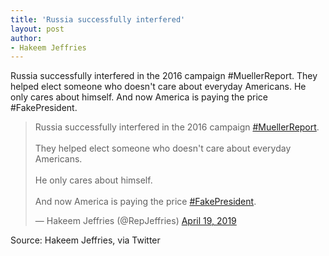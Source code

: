 ```yaml
---
title: 'Russia successfully interfered'
layout: post
author:
- Hakeem Jeffries
---
```


Russia successfully interfered in the 2016 campaign #MuellerReport. They helped elect someone who doesn't care about everyday Americans. He only cares about himself. And now America is paying the price #FakePresident.

<blockquote class="twitter-tweet"><p lang="en" dir="ltr">Russia successfully interfered in the 2016 campaign <a href="https://twitter.com/hashtag/MuellerReport?src=hash&amp;ref_src=twsrc%5Etfw">#MuellerReport</a>.<br><br>They helped elect someone who doesn't care about everyday Americans.<br><br>He only cares about himself.<br><br>And now America is paying the price <a href="https://twitter.com/hashtag/FakePresident?src=hash&amp;ref_src=twsrc%5Etfw">#FakePresident</a>.</p>&mdash; Hakeem Jeffries (@RepJeffries) <a href="https://twitter.com/RepJeffries/status/1119063454260891649?ref_src=twsrc%5Etfw">April 19, 2019</a></blockquote> <script async src="https://platform.twitter.com/widgets.js" charset="utf-8"></script>

Source: Hakeem Jeffries, via Twitter

